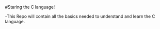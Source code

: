 #Staring the C language!
<p>-This Repo will contain all the basics needed to understand and learn the C language.</p>


